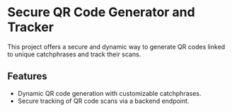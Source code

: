 # Secure QR Code Generator and Tracker

This project offers a secure and dynamic way to generate QR codes linked to unique catchphrases and track their scans.

## Features

- Dynamic QR code generation with customizable catchphrases.
- Secure tracking of QR code scans via a backend endpoint.